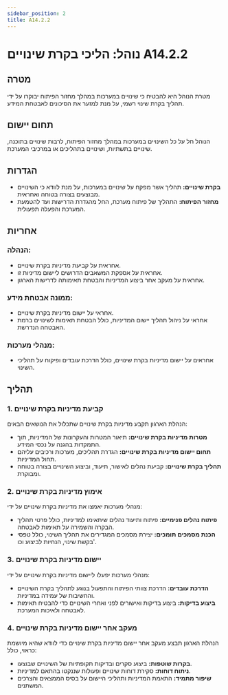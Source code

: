 ```yaml
---
sidebar_position: 2
title: A14.2.2
---
```

# נוהל: הליכי בקרת שינויים A14.2.2
## מטרה
מטרת הנוהל היא להבטיח כי שינויים במערכות במהלך מחזור הפיתוח יבוקרו על ידי תהליך בקרת שינוי רשמי, על מנת למזער את הסיכונים לאבטחת המידע.

## תחום יישום
הנוהל חל על כל השינויים במערכות במהלך מחזור הפיתוח, לרבות שינויים בתוכנה, שינויים בתשתיות, ושינויים בתהליכים או במרכיבי המערכת.

## הגדרות
- **בקרת שינויים:** תהליך אשר מפקח על שינויים במערכות, על מנת לוודא כי השינויים מבוצעים בצורה בטוחה ואחראית.
- **מחזור הפיתוח:** התהליך של פיתוח מערכת, החל מהגדרת הדרישות ועד להטמעת המערכת והפעלה תפעולית.

## אחריות
### הנהלה:
- אחראית על קביעת מדיניות בקרת שינויים.
- אחראית על אספקת המשאבים הדרושים ליישום מדיניות זו.
- אחראית על מעקב אחר ביצוע המדיניות והבטחת תאימותה לדרישות הארגון.

### ממונה אבטחת מידע:
- אחראי על יישום מדיניות בקרת שינויים.
- אחראי על ניהול תהליך יישום המדיניות, כולל הבטחת תאימות לשינויים ברמת האבטחה הנדרשת.

### מנהלי מערכות:
- אחראים על יישום מדיניות בקרת שינויים, כולל הדרכת עובדים ופיקוח על תהליכי השינוי.

## תהליך
### 1. קביעת מדיניות בקרת שינויים
הנהלת הארגון תקבע מדיניות בקרת שינויים שתכלול את הנושאים הבאים:
- **מטרות מדיניות בקרת שינויים:** תיאור המטרות והעקרונות של המדיניות, תוך התמקדות בהגנה על נכסי המידע.
- **תחום יישום מדיניות בקרת שינויים:** הגדרת תהליכים, מערכות ורכיבים עליהם תחול המדיניות.
- **תהליך בקרת שינויים:** קביעת נהלים לאישור, תיעוד, וביצוע השינויים בצורה בטוחה ומבוקרת.

### 2. אימוץ מדיניות בקרת שינויים
מנהלי מערכות יאמצו את מדיניות בקרת שינויים על ידי:
- **פיתוח נהלים פנימיים:** פיתוח ותיעוד נהלים שיתאימו למדיניות, כולל פרטי תהליך הבקרה והשמירה על תאימות לאבטחה.
- **הכנת מסמכים תומכים:** יצירת מסמכים המגדירים את תהליך השינוי, כולל טפסי בקשת שינוי, הנחיות לביצוע וכו'.

### 3. יישום מדיניות בקרת שינויים
מנהלי מערכות יפעלו ליישום מדיניות בקרת שינויים על ידי:
- **הדרכת עובדים:** הדרכת צוותי הפיתוח והתפעול בנוגע לתהליך בקרת השינויים והחשיבות של עמידה במדיניות.
- **ביצוע בדיקות:** ביצוע בדיקות ואישורים לפני ואחרי השינויים כדי להבטיח תאימות לאבטחה ולאיכות המערכת.

### 4. מעקב אחר יישום מדיניות בקרת שינויים
הנהלת הארגון תבצע מעקב אחר יישום מדיניות בקרת שינויים כדי לוודא שהיא מיושמת כראוי, כולל:
- **בקרות שוטפות:** ביצוע סקרים ובדיקות תקופתיות של השינויים שבוצעו.
- **ניתוח דוחות:** סקירת דוחות שינויים ופעולות שננקטו בהתאם למדיניות.
- **שיפור מתמיד:** התאמת המדיניות ותהליכי היישום על בסיס הממצאים והצרכים המשתנים.